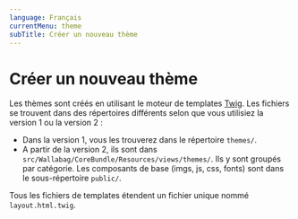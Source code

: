 ```yaml
---
language: Français
currentMenu: theme
subTitle: Créer un nouveau thème
---
```


# Créer un nouveau thème

Les thèmes sont créés en utilisant le moteur de templates [Twig](http://twig.sensiolabs.org/). Les fichiers se trouvent dans des répertoires différents selon que vous utilisiez la version 1 ou la version 2 :

* Dans la version 1, vous les trouverez dans le répertoire `themes/`.
* A partir de la version 2, ils sont dans `src/Wallabag/CoreBundle/Resources/views/themes/`. Ils y sont groupés par catégorie. Les composants de base (imgs, js, css, fonts) sont dans le sous-répertoire `public/`.

Tous les fichiers de templates étendent un fichier unique nommé `layout.html.twig`.
